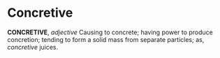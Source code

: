 # Concretive

**CONCRETIVE**, _adjective_ Causing to concrete; having power to produce concretion; tending to form a solid mass from separate particles; as, _concretive_ juices.